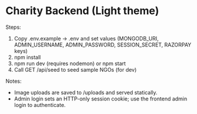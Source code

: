 Charity Backend (Light theme)
=============================

Steps:
1. Copy .env.example -> .env and set values (MONGODB_URI, ADMIN_USERNAME, ADMIN_PASSWORD, SESSION_SECRET, RAZORPAY keys)
2. npm install
3. npm run dev (requires nodemon) or npm start
4. Call GET /api/seed to seed sample NGOs (for dev)

Notes:
- Image uploads are saved to /uploads and served statically.
- Admin login sets an HTTP-only session cookie; use the frontend admin login to authenticate.